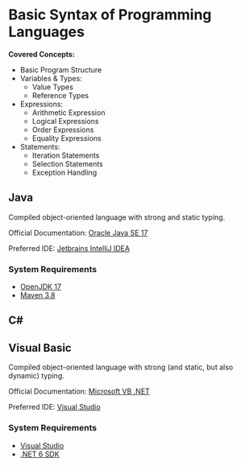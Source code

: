 # Basic Syntax of Programming Languages

__Covered Concepts:__

* Basic Program Structure
* Variables & Types:
    * Value Types
    * Reference Types
* Expressions:
    * Arithmetic Expression
    * Logical Expressions
    * Order Expressions
    * Equality Expressions
* Statements:
    * Iteration Statements
    * Selection Statements
    * Exception Handling

## Java

Compiled object-oriented language with strong and static typing.

Official Documentation: [Oracle Java SE 17](https://docs.oracle.com/en/java/javase/17/)

Preferred IDE: [Jetbrains IntelliJ IDEA](https://www.jetbrains.com/idea/download/) 

### System Requirements

* [OpenJDK 17](https://www.microsoft.com/openjdk)
* [Maven 3.8](https://maven.apache.org/download.cgi)

## C#

## Visual Basic

Compiled object-oriented language with strong (and static, but also dynamic) typing.

Official Documentation: [Microsoft VB .NET](https://docs.microsoft.com/dotnet/visual-basic/)

Preferred IDE: [Visual Studio](https://visualstudio.microsoft.com/downloads/)

### System Requirements

* [Visual Studio](https://visualstudio.microsoft.com/downloads/)
* [.NET 6 SDK](https://dotnet.microsoft.com/download)

